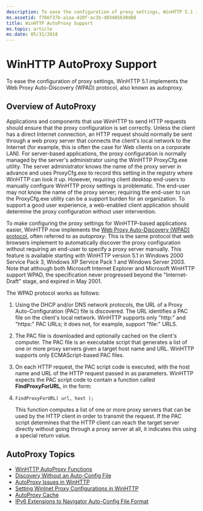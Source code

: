```yaml
---
description: To ease the configuration of proxy settings, WinHTTP 5.1 implements the Web Proxy Auto-Discovery (WPAD) protocol, also known as autoproxy.
ms.assetid: f766f37b-a1aa-420f-ac3b-d03485630d88
title: WinHTTP AutoProxy Support
ms.topic: article
ms.date: 05/31/2018
---
```


# WinHTTP AutoProxy Support

To ease the configuration of proxy settings, WinHTTP 5.1 implements the Web Proxy Auto-Discovery (WPAD) protocol, also known as autoproxy.

## Overview of AutoProxy

Applications and components that use WinHTTP to send HTTP requests should ensure that the proxy configuration is set correctly. Unless the client has a direct Internet connection, an HTTP request should normally be sent through a web proxy server that connects the client's local network to the Internet (for example, this is often the case for Web clients on a corporate LAN). For server-based applications, the proxy configuration is normally managed by the server's administrator using the WinHTTP ProxyCfg.exe utility. The server administrator knows the name of the proxy server in advance and uses ProxyCfg.exe to record this setting in the registry where WinHTTP can look it up. However, requiring client desktop end-users to manually configure WinHTTP proxy settings is problematic. The end-user may not know the name of the proxy server; requiring the end-user to run the ProxyCfg.exe utility can be a support burden for an organization. To support a good user experience, a web-enabled client application should determine the proxy configuration without user intervention.

To make configuring the proxy settings for WinHTTP-based applications easier, WinHTTP now implements the [Web Proxy Auto-Discovery (WPAD) protocol](https://tools.ietf.org/html/draft-ietf-wrec-wpad-01), often referred to as *autoproxy*. This is the same protocol that web browsers implement to automatically discover the proxy configuration without requiring an end-user to specify a proxy server manually. This feature is available starting with WinHTTP version 5.1 in Windows 2000 Service Pack 3, Windows XP Service Pack 1 and Windows Server 2003. Note that although both Microsoft Internet Explorer and Microsoft WinHTTP support WPAD, the specification never progressed beyond the "Internet-Draft" stage, and expired in May 2001.

The WPAD protocol works as follows:

1.  Using the DHCP and/or DNS network protocols, the URL of a Proxy Auto-Configuration (PAC) file is discovered. The URL identifies a PAC file on the client's local network. WinHTTP supports only "http:" and "https:" PAC URLs; it does not, for example, support "file:" URLS.
2.  The PAC file is downloaded and optionally cached on the client's computer. The PAC file is an executable script that generates a list of one or more proxy servers given a target host name and URL. WinHTTP supports only ECMAScript-based PAC files.
3.  On each HTTP request, the PAC script code is executed, with the host name and URL of the HTTP request passed in as parameters. WinHTTP expects the PAC script code to contain a function called **FindProxyForURL**, in the form:
4.  ``` syntax
    FindProxyForURL( url, host );
    ```

    This function computes a list of one or more proxy servers that can be used by the HTTP client in order to transmit the request. If the PAC script determines that the HTTP client can reach the target server directly without going through a proxy server at all, it indicates this using a special return value.

## AutoProxy Topics

-   [WinHTTP AutoProxy Functions](winhttp-autoproxy-api.md)
-   [Discovery Without an Auto-Config File](discovery-without-an-auto-config-file.md)
-   [AutoProxy Issues in WinHTTP](autoproxy-issues-in-winhttp.md)
-   [Setting WinInet Proxy Configurations in WinHTTP](setting-wininet-proxy-configurations-in-winhttp.md)
-   [AutoProxy Cache](autoproxy-cache.md)
-   [IPv6 Extensions to Navigator Auto-Config File Format](ipv6-extensions-to-navigator-auto-config-file-format.md)

 

 



